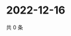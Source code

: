 # 2022-12-16

共 0 条

<!-- BEGIN WEIBO -->
<!-- 最后更新时间 Fri Dec 16 2022 19:11:03 GMT+0800 (China Standard Time) -->

<!-- END WEIBO -->
